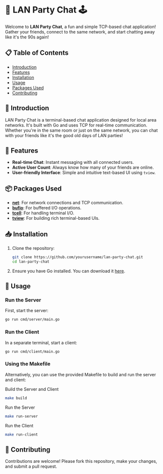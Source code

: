# 🎉 LAN Party Chat 🕹️

Welcome to **LAN Party Chat**, a fun and simple TCP-based chat application! Gather your friends, connect to the same network, and start chatting away like it's the 90s again!

## 📋 Table of Contents
- [Introduction](#introduction)
- [Features](#features)
- [Installation](#installation)
- [Usage](#usage)
- [Packages Used](#packages-used)
- [Contributing](#contributing)

## 🌟 Introduction

LAN Party Chat is a terminal-based chat application designed for local area networks. It's built with Go and uses TCP for real-time communication. Whether you're in the same room or just on the same network, you can chat with your friends like it's the good old days of LAN parties!

## 🌟 Features

- **Real-time Chat**: Instant messaging with all connected users.
- **Active User Count**: Always know how many of your friends are online.
- **User-friendly Interface**: Simple and intuitive text-based UI using `tview`.

## 📦 Packages Used

- [**net**](https://pkg.go.dev/net): For network connections and TCP communication.
- [**bufio**](https://pkg.go.dev/bufio): For buffered I/O operations.
- [**tcell**](https://github.com/gdamore/tcell/v2): For handling terminal I/O.
- [**tview**](https://github.com/rivo/tview): For building rich terminal-based UIs.

## 📥 Installation

1. Clone the repository:
    ```bash
    git clone https://github.com/yourusername/lan-party-chat.git
    cd lan-party-chat
    ```

2. Ensure you have Go installed. You can download it [here](https://golang.org/dl/).

## 🚀 Usage

### Run the Server

First, start the server:
```bash
go run cmd/server/main.go
```

### Run the Client

In a separate terminal, start a client:
```bash
go run cmd/client/main.go
```

### Using the Makefile
Alternatively, you can use the provided Makefile to build and run the server and client:

Build the Server and Client
```bash
make build
```

Run the Server
```bash
make run-server
```

Run the Client
```bash
make run-client
```


## 🤝 Contributing
Contributions are welcome! Please fork this repository, make your changes, and submit a pull request.
